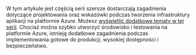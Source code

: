 W tym artykule jest częścią serii szersze dostarczają zagadnienia dotyczące projektowania oraz wskazówki podczas tworzenia infrastruktury aplikacji na platformie Azure. Możesz [wyświetlić dodatkowe tematy w tej serii](#next-steps). Chociaż można szybko utworzyć środowisko i testowania na platformie Azure, istnieją dodatkowe zagadnienia podczas implementowania gotowe do produkcji, wysokiej dostępności i bezpieczeństwo.

